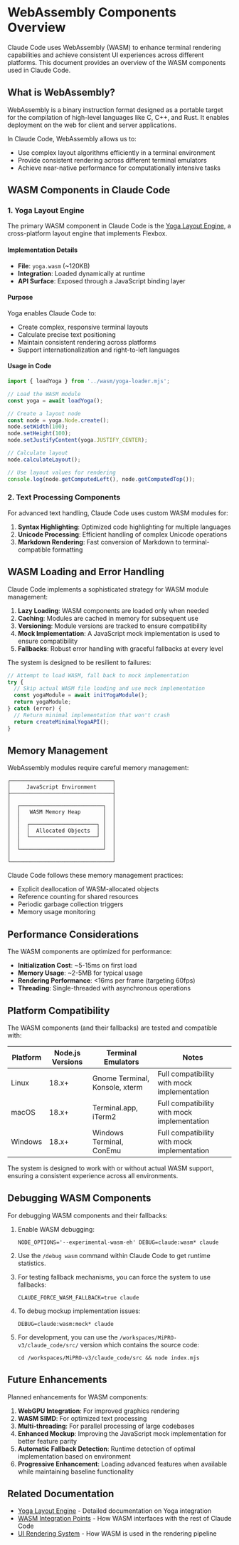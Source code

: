 # WebAssembly Components Overview

Claude Code uses WebAssembly (WASM) to enhance terminal rendering capabilities and achieve consistent UI experiences across different platforms. This document provides an overview of the WASM components used in Claude Code.

## What is WebAssembly?

WebAssembly is a binary instruction format designed as a portable target for the compilation of high-level languages like C, C++, and Rust. It enables deployment on the web for client and server applications.

In Claude Code, WebAssembly allows us to:
- Use complex layout algorithms efficiently in a terminal environment
- Provide consistent rendering across different terminal emulators
- Achieve near-native performance for computationally intensive tasks

## WASM Components in Claude Code

### 1. Yoga Layout Engine

The primary WASM component in Claude Code is the [Yoga Layout Engine](https://yogalayout.com/), a cross-platform layout engine that implements Flexbox.

#### Implementation Details

- **File**: `yoga.wasm` (~120KB)
- **Integration**: Loaded dynamically at runtime
- **API Surface**: Exposed through a JavaScript binding layer

#### Purpose

Yoga enables Claude Code to:
- Create complex, responsive terminal layouts
- Calculate precise text positioning
- Maintain consistent rendering across platforms
- Support internationalization and right-to-left languages

#### Usage in Code

```javascript
import { loadYoga } from '../wasm/yoga-loader.mjs';

// Load the WASM module
const yoga = await loadYoga();

// Create a layout node
const node = yoga.Node.create();
node.setWidth(100);
node.setHeight(100);
node.setJustifyContent(yoga.JUSTIFY_CENTER);

// Calculate layout
node.calculateLayout();

// Use layout values for rendering
console.log(node.getComputedLeft(), node.getComputedTop());
```

### 2. Text Processing Components

For advanced text handling, Claude Code uses custom WASM modules for:

1. **Syntax Highlighting**: Optimized code highlighting for multiple languages
2. **Unicode Processing**: Efficient handling of complex Unicode operations
3. **Markdown Rendering**: Fast conversion of Markdown to terminal-compatible formatting

## WASM Loading and Error Handling

Claude Code implements a sophisticated strategy for WASM module management:

1. **Lazy Loading**: WASM components are loaded only when needed
2. **Caching**: Modules are cached in memory for subsequent use
3. **Versioning**: Module versions are tracked to ensure compatibility
4. **Mock Implementation**: A JavaScript mock implementation is used to ensure compatibility
5. **Fallbacks**: Robust error handling with graceful fallbacks at every level

The system is designed to be resilient to failures:

```javascript
// Attempt to load WASM, fall back to mock implementation
try {
  // Skip actual WASM file loading and use mock implementation
  const yogaModule = await initYogaModule();
  return yogaModule;
} catch (error) {
  // Return minimal implementation that won't crash
  return createMinimalYogaAPI();
}
```

## Memory Management

WebAssembly modules require careful memory management:

```
┌────────────────────────────────┐
│     JavaScript Environment     │
├────────────────────────────────┤
│                                │
│  ┌──────────────────────────┐  │
│  │   WASM Memory Heap       │  │
│  │                          │  │
│  │  ┌─────────────────────┐ │  │
│  │  │  Allocated Objects  │ │  │
│  │  └─────────────────────┘ │  │
│  │                          │  │
│  └──────────────────────────┘  │
│                                │
└────────────────────────────────┘
```

Claude Code follows these memory management practices:
- Explicit deallocation of WASM-allocated objects
- Reference counting for shared resources
- Periodic garbage collection triggers
- Memory usage monitoring

## Performance Considerations

The WASM components are optimized for performance:

- **Initialization Cost**: ~5-15ms on first load
- **Memory Usage**: ~2-5MB for typical usage
- **Rendering Performance**: <16ms per frame (targeting 60fps)
- **Threading**: Single-threaded with asynchronous operations

## Platform Compatibility

The WASM components (and their fallbacks) are tested and compatible with:

| Platform | Node.js Versions | Terminal Emulators          | Notes |
|----------|------------------|----------------------------|-------|
| Linux    | 18.x+            | Gnome Terminal, Konsole, xterm | Full compatibility with mock implementation |
| macOS    | 18.x+            | Terminal.app, iTerm2      | Full compatibility with mock implementation |
| Windows  | 18.x+            | Windows Terminal, ConEmu  | Full compatibility with mock implementation |

The system is designed to work with or without actual WASM support, ensuring a consistent experience across all environments.

## Debugging WASM Components

For debugging WASM components and their fallbacks:

1. Enable WASM debugging:
   ```
   NODE_OPTIONS='--experimental-wasm-eh' DEBUG=claude:wasm* claude
   ```

2. Use the `/debug wasm` command within Claude Code to get runtime statistics.

3. For testing fallback mechanisms, you can force the system to use fallbacks:
   ```
   CLAUDE_FORCE_WASM_FALLBACK=true claude
   ```

4. To debug mockup implementation issues:
   ```
   DEBUG=claude:wasm:mock* claude
   ```

5. For development, you can use the `/workspaces/MiPRO-v3/claude_code/src/` version which contains the source code:
   ```
   cd /workspaces/MiPRO-v3/claude_code/src && node index.mjs
   ```

## Future Enhancements

Planned enhancements for WASM components:

1. **WebGPU Integration**: For improved graphics rendering
2. **WASM SIMD**: For optimized text processing
3. **Multi-threading**: For parallel processing of large codebases
4. **Enhanced Mockup**: Improving the JavaScript mock implementation for better feature parity
5. **Automatic Fallback Detection**: Runtime detection of optimal implementation based on environment
6. **Progressive Enhancement**: Loading advanced features when available while maintaining baseline functionality

## Related Documentation

- [Yoga Layout Engine](./yoga.md) - Detailed documentation on Yoga integration
- [WASM Integration Points](./integration.md) - How WASM interfaces with the rest of Claude Code
- [UI Rendering System](../components/rendering.md) - How WASM is used in the rendering pipeline